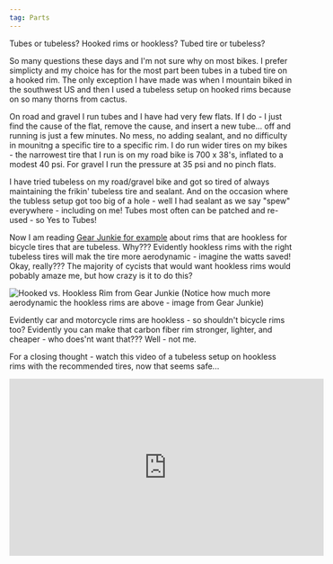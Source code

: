 ```yaml
---
tag: Parts
---
```


Tubes or tubeless? Hooked rims or hookless? Tubed tire or tubeless?

So many questions these days and I'm not sure why on most bikes. I prefer simplicty and my choice has for the most part been tubes in a tubed tire on a hooked rim. The only exception I have made was when I mountain biked in the southwest US and then I used a tubeless setup on hooked rims because on so many thorns from cactus.

On road and gravel I run tubes and I have had very few flats. If I do - I just find the cause of the flat, remove the cause, and insert a new tube... off and running is just a few minutes. No mess, no adding sealant, and no difficulty in mounitng a specific tire to a specific rim. I do run wider tires on my bikes - the narrowest tire that I run is on my road bike is 700 x 38's, inflated to a modest 40 psi. For gravel I run the pressure at 35 psi and no pinch flats.

I have tried tubeless on my road/gravel bike and got so tired of always maintaining the frikin' tubeless tire and sealant. And on the occasion where the tubless setup got too big of a hole - well I had sealant as we say "spew" everywhere - including on me! Tubes most often can be patched and re-used - so Yes to Tubes!

Now I am reading [Gear Junkie for example](https://gearjunkie.com/biking/hookless-wheels-rims-tires-how-they-work-benefits) about rims that are hookless for bicycle tires that are tubeless. Why??? Evidently hookless rims with the right tubeless tires will mak the tire more aerodynamic - imagine the watts saved! Okay, really??? The majority of cycists that would want hookless rims would pobably amaze me, but how crazy is it to do this?

![Hooked vs. Hookless Rim from Gear Junkie](https://s3.amazonaws.com/images.gearjunkie.com/uploads/2022/09/Enve-hookless-journal-2-5-1.jpg)
(Notice how much more aerodynamic the hookless rims are above - image from Gear Junkie)

Evidently car and motorcycle rims are hookless - so shouldn't bicycle rims too? Evidently you can make that carbon fiber rim stronger, lighter, and cheaper - who does'nt want that??? Well - not me.

For a closing thought - watch this video of a tubeless setup on hookless rims with the recommended tires, now that seems safe...

<iframe width="560" height="315" src="https://www.youtube.com/embed/BmxylplJJWQ?si=vouC5kMURQtCy9nh" title="YouTube video player" frameborder="0" allow="accelerometer; autoplay; clipboard-write; encrypted-media; gyroscope; picture-in-picture; web-share" allowfullscreen></iframe>




